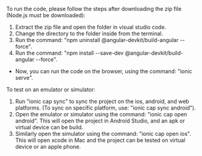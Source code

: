 To run the code, please follow the steps after downloading the zip file (Node.js must be downloaded):
  1. Extract the zip file and open the folder in visual studio code.
  2. Change the directory to the folder inside from the terminal.
  3. Run the command: "npm uninstall @angular-devkit/build-angular --force".
  4. Run the command: "npm install --save-dev @angular-devkit/build-angular --force".
- Now, you can run the code on the browser, using the command: "ionic serve".

To test on an emulator or simulator:
  1. Run "ionic cap sync" to sync the project on the ios, android, and web platforms. (To sync on specific platform, use: "ionic cap sync android").
  2. Open the emulator or simulator using the command: "ionic cap open android". This will open the project in Android Studio, and an apk or virtual device can be build.
  3. Similarly open the simulator using the command: "ionic cap open ios". This will open xcode in Mac and the project can be tested on virtual device or an apple phone.
